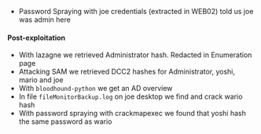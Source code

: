 * Password Spraying with joe credentials (extracted in WEB02) told us joe was admin here

#### Post-exploitation
* With lazagne we retrieved Administrator hash. Redacted in Enumeration page
* Attacking SAM we retrieved DCC2 hashes for Administrator, yoshi, mario and joe
* With `bloodhound-python` we get an AD overview
* In file `fileMonitorBackup.log` on joe desktop we find and crack wario hash
* With password spraying with crackmapexec we found that yoshi hash the same password as wario